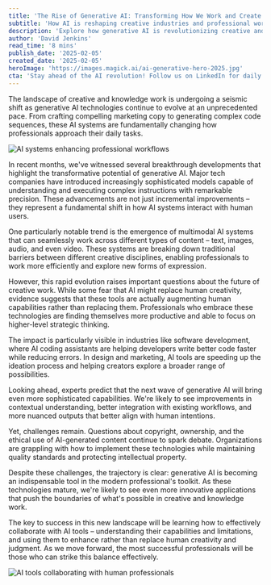 ```yaml
---
title: 'The Rise of Generative AI: Transforming How We Work and Create'
subtitle: 'How AI is reshaping creative industries and professional workflows'
description: 'Explore how generative AI is revolutionizing creative and professional work, from coding to design, and what this means for the future of various industries. Learn about the latest developments in AI technology and how professionals are adapting to this rapidly evolving landscape.'
author: 'David Jenkins'
read_time: '8 mins'
publish_date: '2025-02-05'
created_date: '2025-02-05'
heroImage: 'https://images.magick.ai/ai-generative-hero-2025.jpg'
cta: 'Stay ahead of the AI revolution! Follow us on LinkedIn for daily updates on the latest developments in generative AI and expert insights on how these technologies are reshaping the professional landscape.'
---
```


The landscape of creative and knowledge work is undergoing a seismic shift as generative AI technologies continue to evolve at an unprecedented pace. From crafting compelling marketing copy to generating complex code sequences, these AI systems are fundamentally changing how professionals approach their daily tasks.

![AI systems enhancing professional workflows](https://i.magick.ai/PIXE/1738795062729_magick_img.webp)

In recent months, we've witnessed several breakthrough developments that highlight the transformative potential of generative AI. Major tech companies have introduced increasingly sophisticated models capable of understanding and executing complex instructions with remarkable precision. These advancements are not just incremental improvements – they represent a fundamental shift in how AI systems interact with human users.

One particularly notable trend is the emergence of multimodal AI systems that can seamlessly work across different types of content – text, images, audio, and even video. These systems are breaking down traditional barriers between different creative disciplines, enabling professionals to work more efficiently and explore new forms of expression.

However, this rapid evolution raises important questions about the future of creative work. While some fear that AI might replace human creativity, evidence suggests that these tools are actually augmenting human capabilities rather than replacing them. Professionals who embrace these technologies are finding themselves more productive and able to focus on higher-level strategic thinking.

The impact is particularly visible in industries like software development, where AI coding assistants are helping developers write better code faster while reducing errors. In design and marketing, AI tools are speeding up the ideation process and helping creators explore a broader range of possibilities.

Looking ahead, experts predict that the next wave of generative AI will bring even more sophisticated capabilities. We're likely to see improvements in contextual understanding, better integration with existing workflows, and more nuanced outputs that better align with human intentions.

Yet, challenges remain. Questions about copyright, ownership, and the ethical use of AI-generated content continue to spark debate. Organizations are grappling with how to implement these technologies while maintaining quality standards and protecting intellectual property.

Despite these challenges, the trajectory is clear: generative AI is becoming an indispensable tool in the modern professional's toolkit. As these technologies mature, we're likely to see even more innovative applications that push the boundaries of what's possible in creative and knowledge work.

The key to success in this new landscape will be learning how to effectively collaborate with AI tools – understanding their capabilities and limitations, and using them to enhance rather than replace human creativity and judgment. As we move forward, the most successful professionals will be those who can strike this balance effectively.

![AI tools collaborating with human professionals](https://i.magick.ai/PIXE/1738795062726_magick_img.webp)
